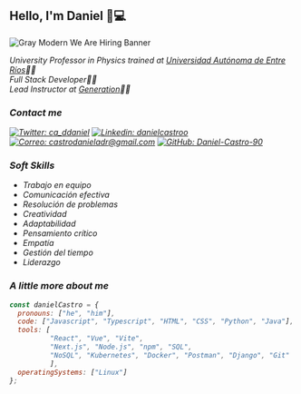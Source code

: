 ## Hello, I'm Daniel 👋💻

![Gray Modern We Are Hiring Banner](https://github.com/Daniel-Castro-90/Daniel-Castro-90/assets/71676668/6da0fdb4-00ec-45bc-a7fb-8d91580f34a8)

<p><em>University Professor in Physics trained at <a href="https://fcyt.uader.edu.ar">Universidad Autónoma de Entre Ríos</a>🧑‍🎓</br>
<em>Full Stack Developer</em>👨‍💻</br>
<em>Lead Instructor at <a href="https://colombia.generation.org">Generation</a></em>👨‍🏫</p>

### Contact me

[![Twitter: ca_ddaniel](https://img.shields.io/twitter/follow/ca_ddaniel?style=social)](https://twitter.com/ca_ddaniel)
[![Linkedin: danielcastroo](https://img.shields.io/badge/-danielcastroo-blue?style=flat-square&logo=Linkedin&logoColor=white&link=https://www.linkedin.com/in/thaianebraga/)](https://www.linkedin.com/in/danielcastroo/)
[![Correo: castrodanieladr@gmail.com](https://img.shields.io/badge/Email-castrodanieladr%40gmail.com-blue?style=flat&logo=gmail)](mailto:castrodanieladr@gmail.com)
[![GitHub: Daniel-Castro-90](https://img.shields.io/github/followers/Daniel-Castro-90?label=follow&style=social)](https://github.com/Daniel-Castro-90)

### Soft Skills

- Trabajo en equipo
- Comunicación efectiva
- Resolución de problemas
- Creatividad
- Adaptabilidad
- Pensamiento crítico
- Empatía
- Gestión del tiempo
- Liderazgo

### A little more about me 

```javascript
const danielCastro = {
  pronouns: ["he", "him"],
  code: ["Javascript", "Typescript", "HTML", "CSS", "Python", "Java"],
  tools: [
          "React", "Vue", "Vite",
          "Next.js", "Node.js", "npm", "SQL",
          "NoSQL", "Kubernetes", "Docker", "Postman", "Django", "Git"
          ],
  operatingSystems: ["Linux"]
};
